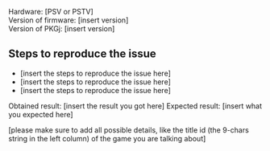 Hardware: [PSV or PSTV]  
Version of firmware: [insert version]  
Version of PKGj: [insert version]  

## Steps to reproduce the issue

- [insert the steps to reproduce the issue here]
- [insert the steps to reproduce the issue here]
- [insert the steps to reproduce the issue here]

Obtained result: [insert the result you got here]
Expected result: [insert what you expected here]

[please make sure to add all possible details, like the title id (the 9-chars string in the left column) of the game you are talking about]
